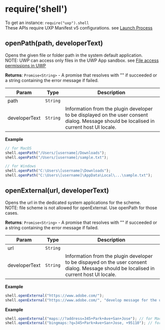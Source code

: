 
<a name="shell" id="shell"></a>

# require('shell')
To get an instance: `require("uxp").shell`<br/>
These APIs require UXP Manifest v5 configurations. see [Launch Process](https://developer.adobe.com/photoshop/uxp/2022/guides/uxp_guide/uxp-misc/manifest-v5/#launch-process)



<a name="shell-openpath" id="shell-openpath"></a>

## openPath(path, developerText)
Opens the given file or folder path in the system default application.<br/>
NOTE: UWP can access only files in the UWP App sandbox. see [File access permissions in UWP](https://docs.microsoft.com/en-us/windows/uwp/files/file-access-permissions)

**Returns**: `Promise<String>` - A promise that resolves with "" if succeeded or a string containing the error message if failed.  

| Param | Type | Description |
| --- | --- | --- |
| path | `String` |  |
| developerText | `String` | Information from the plugin developer to be displayed on the user consent dialog. Message should be localised in current host UI locale. |

**Example**  
```js
// for MacOS
shell.openPath("/Users/[username]/Downloads");
shell.openPath("/Users/[username]/sample.txt");

// for Windows
shell.openPath("C:\Users\[username]\Downloads");
shell.openPath("C:\Users\[username]\AppData\Local\...\sample.txt");
```


<a name="shell-openexternal" id="shell-openexternal"></a>

## openExternal(url, developerText)
Opens the url in the dedicated system applications for the scheme.<br/>
NOTE: file scheme is not allowed for openExternal. Use openPath for those cases.

**Returns**: `Promise<String>` - A promise that resolves with "" if succeeded or a string containing the error message if failed.  

| Param | Type | Description |
| --- | --- | --- |
| url | `String` |  |
| developerText | `String` | Information from the plugin developer to be dispayed on the user consent dialog. Message should be localised in current host UI locale. |

**Example**  
```js
shell.openExternal("https://www.adobe.com/");
shell.openExternal("https://www.adobe.com/", "develop message for the user consent dialog");
```
**Example**  
```js
shell.openExternal("maps://?address=345+Park+Ave+San+Jose"); // for MacOS
shell.openExternal("bingmaps:?q=345+Park+Ave+San+Jose, +95110"); // for Windows
```

  